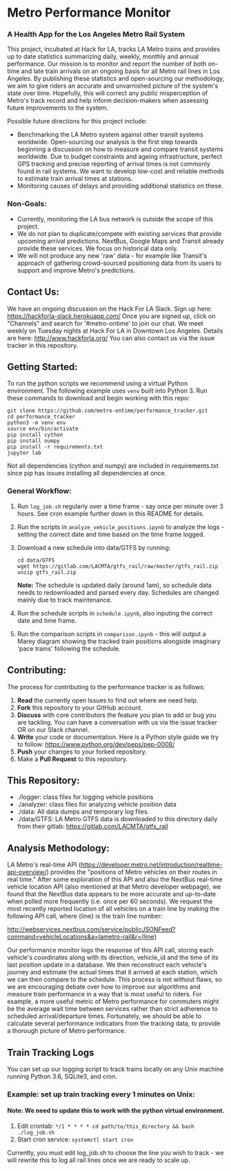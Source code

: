# Metro Performance Monitor

### A Health App for the Los Angeles Metro Rail System

This project, incubated at Hack for LA, tracks LA Metro trains and provides up to date statistics summarizing daily, weekly, monthly and annual performance. Our mission is to monitor and report the number of both on-time and late train arrivals on an ongoing basis for all Metro rail lines in Los Angeles. By publishing these statistics and open-sourcing our methodology, we aim to give riders an accurate and unvarnished picture of the system's state over time. Hopefully, this will correct any public misperception of Metro's track record and help inform decision-makers when assessing future improvements to the system.

Possible future directions for this project include:
 - Benchmarking the LA Metro system against other transit systems worldwide. Open-sourcing our analysis is the first step towards beginning a discussion on how to measure and compare transit systems worldwide. Due to budget constraints and ageing infrastructure, perfect GPS tracking and precise reporting of arrival times is not commonly found in rail systems. We want to develop low-cost and reliable methods to estimate train arrival times at stations. 
 - Monitoring causes of delays and providing additional statistics on these.

### Non-Goals:
- Currently, monitoring the LA bus network is outside the scope of this project. 
- We do not plan to duplicate/compete with existing services that provide upcoming arrival predictions. NextBus, Google Maps and Transit already provide these services. We focus on historical data only.
 - We will not produce any new 'raw' data - for example like Transit's approach of gathering crowd-sourced positioning data from its users to support and improve Metro's predictions.

## Contact Us:

We have an ongoing discussion on the Hack For LA Slack. Sign up here: https://hackforla-slack.herokuapp.com/
Once you are signed up, click on "Channels" and search for '#metro-ontime' to join our chat.
We meet weekly on Tuesday nights at Hack For LA in Downtown Los Angeles. Details are here: http://www.hackforla.org/
You can also contact us via the issue tracker in this repository.

## Getting Started:

To run the python scripts we recommend using a virtual Python environment. 
The following example uses `venv` built into Python 3.
Run these commands to download and begin working with this repo:
```
git clone https://github.com/metro-ontime/performance_tracker.git
cd performance_tracker
python3 -m venv env
source env/bin/activate
pip install cython
pip install numpy
pip install -r requirements.txt
jupyter lab
```

Not all dependencies (cython and numpy) are included in requirements.txt since pip has issues installing all dependencies at once.

### General Workflow:

1. Run `log_job.sh` regularly over a time frame - say once per minute over 3 hours. See cron example further down in this README for details.
2. Run the scripts in `analyze_vehicle_positions.ipynb` to analyze the logs - setting the correct date and time based on the time frame logged.
3. Download a new schedule into data/GTFS by running:
    ```
    cd data/GTFS
    wget https://gitlab.com/LACMTA/gtfs_rail/raw/master/gtfs_rail.zip
    unzip gtfs_rail.zip
    ```
    **Note:** The schedule is updated daily (around 1am), so schedule data needs to redownloaded and parsed every day. Schedules are changed mainly due to track maintenance.

4. Run the schedule scripts in `schedule.ipynb`, also inputing the correct date and time frame.
5. Run the comparison scripts in `comparison.ipynb` - this will output a Marey diagram showing the tracked train positions alongside imaginary 'pace trains' following the schedule.

## Contributing:

The process for contributing to the performance tracker is as follows:
1. **Read** the currently open Issues to find out where we need help.
2. **Fork** this repository to your GitHub account.
3. **Discuss** with core contributors the feature you plan to add or bug you are tackling. You can have a conversation with us via the issue tracker OR on our Slack channel.
4. **Write** your code or documentation. Here is a Python style guide we try to follow: https://www.python.org/dev/peps/pep-0008/
5. **Push** your changes to your forked repository.
6. Make a **Pull Request** to this repository.

## This Repository:

- ./logger: class files for logging vehicle positions
- ./analyzer: class files for analyzing vehicle position data
- ./data: All data dumps and temporary log files.
- ./data/GTFS: LA Metro GTFS data is downloaded to this directory daily from their gitlab: https://gitlab.com/LACMTA/gtfs_rail

## Analysis Methodology:

LA Metro's real-time API (https://developer.metro.net/introduction/realtime-api-overview/) provides the "positions of Metro vehicles on their routes in real time." After some exploration of this API and also the NextBus real-time vehicle location API (also mentioned at that Metro developer webpage), we found that the NextBus data appears to be more accurate and up-to-date when polled more frequently (i.e. once per 60 seconds). We request the most recently reported location of all vehicles on a train line by making the following API call, where {line} is the train line number:

http://webservices.nextbus.com/service/publicJSONFeed?command=vehicleLocations&a=lametro-rail&r={line}

Our performance monitor logs the response of this API call, storing each vehicle's coordinates along with its direction, vehicle_id and the time of its last position update in a database. We then reconstruct each vehicle's journey and estimate the actual times that it arrived at each station, which we can then compare to the schedule. This process is not without flaws, so we are encouraging debate over how to improve our algorithms and measure train performance in a way that is most useful to riders. For example, a more useful metric of Metro performance for commuters might be the average wait time between services rather than strict adherence to scheduled arrival/departure times. Fortunately, we should be able to calculate several performance indicators from the tracking data, to provide a thorough picture of Metro performance.

## Train Tracking Logs

You can set up our logging script to track trains locally on any Unix machine running Python 3.6, SQLite3, and cron. 

### Example: set up train tracking every 1 minutes on Unix:
#### **Note:** We need to update this to work with the python virtual environment.

1. Edit crontab:
`*/1 * * * * cd path/to/this_directory && bash ./log_job.sh`
2. Start cron service:
`systemctl start cron`

Currently, you must edit log_job.sh to choose the line you wish to track - we will rewrite this to log all rail lines once we are ready to scale up.
